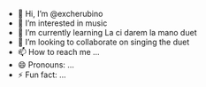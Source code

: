- 👋 Hi, I’m @excherubino
- 👀 I’m interested in music
- 🌱 I’m currently learning La ci darem la mano duet
- 💞️ I’m looking to collaborate on singing the duet
- 📫 How to reach me ...
- 😄 Pronouns: ...
- ⚡ Fun fact: ...

<!---
excherubino/excherubino is a ✨ special ✨ repository because its `README.md` (this file) appears on your GitHub profile.
You can click the Preview link to take a look at your changes.
--->
